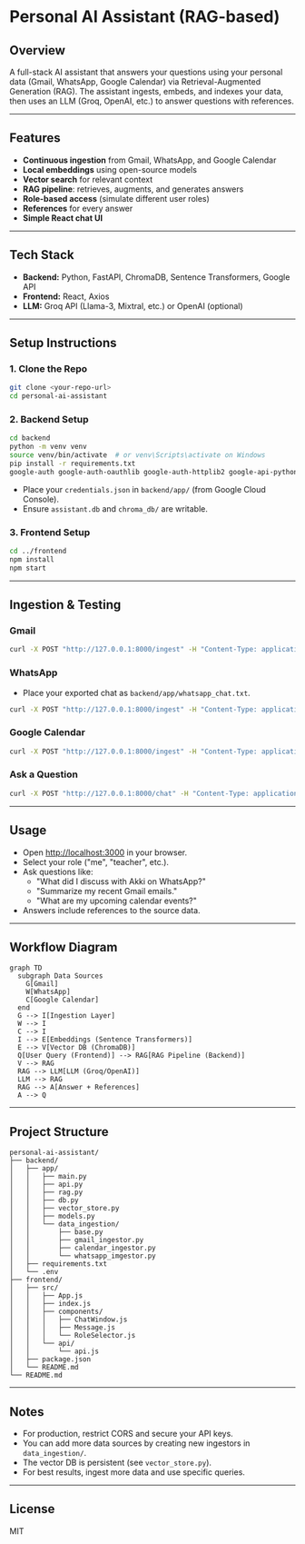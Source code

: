 # Personal AI Assistant (RAG-based)

## Overview
A full-stack AI assistant that answers your questions using your personal data (Gmail, WhatsApp, Google Calendar) via Retrieval-Augmented Generation (RAG). The assistant ingests, embeds, and indexes your data, then uses an LLM (Groq, OpenAI, etc.) to answer questions with references.

---

## Features
- **Continuous ingestion** from Gmail, WhatsApp, and Google Calendar
- **Local embeddings** using open-source models
- **Vector search** for relevant context
- **RAG pipeline**: retrieves, augments, and generates answers
- **Role-based access** (simulate different user roles)
- **References** for every answer
- **Simple React chat UI**

---

## Tech Stack
- **Backend:** Python, FastAPI, ChromaDB, Sentence Transformers, Google API
- **Frontend:** React, Axios
- **LLM:** Groq API (Llama-3, Mixtral, etc.) or OpenAI (optional)

---

## Setup Instructions

### 1. Clone the Repo
```bash
git clone <your-repo-url>
cd personal-ai-assistant
```

### 2. Backend Setup
```bash
cd backend
python -m venv venv
source venv/bin/activate  # or venv\Scripts\activate on Windows
pip install -r requirements.txt
google-auth google-auth-oauthlib google-auth-httplib2 google-api-python-client
```

- Place your `credentials.json` in `backend/app/` (from Google Cloud Console).
- Ensure `assistant.db` and `chroma_db/` are writable.

### 3. Frontend Setup
```bash
cd ../frontend
npm install
npm start
```

---

## Ingestion & Testing

### Gmail
```bash
curl -X POST "http://127.0.0.1:8000/ingest" -H "Content-Type: application/json" -d '{"source": "gmail"}'
```

### WhatsApp
- Place your exported chat as `backend/app/whatsapp_chat.txt`.
```bash
curl -X POST "http://127.0.0.1:8000/ingest" -H "Content-Type: application/json" -d '{"source": "whatsapp"}'
```

### Google Calendar
```bash
curl -X POST "http://127.0.0.1:8000/ingest" -H "Content-Type: application/json" -d '{"source": "calendar"}'
```

### Ask a Question
```bash
curl -X POST "http://127.0.0.1:8000/chat" -H "Content-Type: application/json" -d '{"query": "What did I discuss with Alice?", "role": "me"}'
```

---

## Usage
- Open [http://localhost:3000](http://localhost:3000) in your browser.
- Select your role ("me", "teacher", etc.).
- Ask questions like:
  - "What did I discuss with Akki on WhatsApp?"
  - "Summarize my recent Gmail emails."
  - "What are my upcoming calendar events?"
- Answers include references to the source data.

---

## Workflow Diagram

```mermaid
graph TD
  subgraph Data Sources
    G[Gmail]
    W[WhatsApp]
    C[Google Calendar]
  end
  G --> I[Ingestion Layer]
  W --> I
  C --> I
  I --> E[Embeddings (Sentence Transformers)]
  E --> V[Vector DB (ChromaDB)]
  Q[User Query (Frontend)] --> RAG[RAG Pipeline (Backend)]
  V --> RAG
  RAG --> LLM[LLM (Groq/OpenAI)]
  LLM --> RAG
  RAG --> A[Answer + References]
  A --> Q
```

---

## Project Structure
```
personal-ai-assistant/
├── backend/
│   ├── app/
│   │   ├── main.py
│   │   ├── api.py
│   │   ├── rag.py
│   │   ├── db.py
│   │   ├── vector_store.py
│   │   ├── models.py
│   │   └── data_ingestion/
│   │       ├── base.py
│   │       ├── gmail_ingestor.py
│   │       ├── calendar_ingestor.py
│   │       └── whatsapp_imgestor.py
│   ├── requirements.txt
│   └── .env
├── frontend/
│   ├── src/
│   │   ├── App.js
│   │   ├── index.js
│   │   ├── components/
│   │   │   ├── ChatWindow.js
│   │   │   ├── Message.js
│   │   │   └── RoleSelector.js
│   │   └── api/
│   │       └── api.js
│   ├── package.json
│   └── README.md
└── README.md
```

---

## Notes
- For production, restrict CORS and secure your API keys.
- You can add more data sources by creating new ingestors in `data_ingestion/`.
- The vector DB is persistent (see `vector_store.py`).
- For best results, ingest more data and use specific queries.

---

## License
MIT 